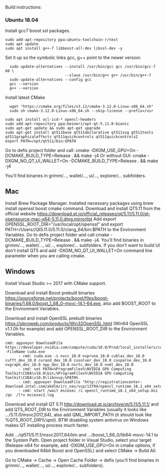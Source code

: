 Build instructions:

### Ubuntu 18.04
Install gcc7 boost ssl packages.
  ```
  sudo add-apt-repository ppa:ubuntu-toolchain-r/test
  sudo apt update
  sudo apt install g++-7 libboost-all-dev libssl-dev -y
  ```
Set it up so the symbolic links gcc, g++ point to the newer version:
```
  sudo update-alternatives --install /usr/bin/gcc gcc /usr/bin/gcc-7 60 \
                           --slave /usr/bin/g++ g++ /usr/bin/g++-7
  sudo update-alternatives --config gcc
  gcc --version
  g++ --version
```
Install latest CMake
```
  wget "https://cmake.org/files/v3.12/cmake-3.12.0-Linux-x86_64.sh"
  sudo sh cmake-3.12.0-Linux-x86_64.sh --skip-license --prefix=/usr
```

```
sudo apt install ocl-icd-* opencl-headers
sudo add-apt-repository ppa:beineri/opt-qt-5.11.0-bionic
sudo apt-get update && sudo apt-get upgrade
sudo apt-get install qt511base qt511declarative qt511svg qt511tools qt511graphicaleffects qt511quickcontrols qt511quickcontrols2
export PATH=/opt/qt511/bin:$PATH
```

Go to defis project folder and call:
cmake -DXGM_USE_GPU=On -DCMAKE_BUILD_TYPE=Release . && make -j4
Or without GUI: 
cmake -DXGM_NO_QT_UI_WALLET=On -DCMAKE_BUILD_TYPE=Release . && make -j4

You'll find binaries in grimm/..., wallet/..., ui/..., explorer/... subfolders.


## Mac
Install Brew Package Manager.
Installed necessary packages using brew install openssl boost cmake command.
Download and install QT5.11 from the official website https://download.qt.io/official_releases/qt/5.11/5.11.0/qt-opensource-mac-x64-5.11.0.dmg.mirrorlist
Add export OPENSSL_ROOT_DIR="/usr/local/opt/openssl" and export PATH=/Users/<username>/Qt5.11.0/5.11.0/clang_64/bin:$PATH to the Environment Variables.
Go to defis project folder and call cmake -DCMAKE_BUILD_TYPE=Release . && make -j4.
You'll find binaries in grimm/..., wallet/..., ui/..., explorer/... subfolders.
If you don't want to build UI don't install QT5 and add -DXGM_NO_QT_UI_WALLET=On command line parameter when you are calling cmake.
  

## Windows

Install Visual Studio >= 2017 with CMake support.

Download and install Boost prebuilt binaries https://sourceforge.net/projects/boost/files/boost-binaries/1.68.0/boost_1_68_0-msvc-14.1-64.exe, also add BOOST_ROOT to the Environment Variables.

Download and install OpenSSL prebuilt binaries https://slproweb.com/products/Win32OpenSSL.html (Win64 OpenSSL v1.1.0h for example) and add OPENSSL_ROOT_DIR to the Environment Variables.

```
cmd: appveyor DownloadFile https://developer.nvidia.com/compute/cuda/10.0/Prod/local_installers/cuda_10.0.130_411.31_win10 -FileName cuda.exe    
      - cmd: cuda.exe -s nvcc_10.0 nvprune_10.0 cublas_dev_10.0 cufft_dev_10.0 curand_dev_10.0 cusolver_dev_10.0 cusparse_dev_10.0 nvgraph_dev_10.0 npp_dev_10.0 nvrtc_dev_10.0 nvml_dev_10.0
      - cmd: set PATH=%ProgramFiles%\NVIDIA GPU Computing Toolkit\CUDA\v10.0\bin;%ProgramFiles%\NVIDIA GPU Computing Toolkit\CUDA\v10.0\libnvvp;%PATH%
      - cmd: appveyor DownloadFile "http://registrationcenter-download.intel.com/akdlm/irc_nas/vcp/13794/opencl_runtime_18.1_x64_setup.msi"
      - cmd: start /wait msiexec /i opencl_runtime_18.1_x64_setup.msi /qn  /l*v msiexec2.log
```

Download and install QT 5.11 http://download.qt.io/archive/qt/5.11/5.11.1/ and add QT5_ROOT_DIR to the Environment Variables (usually it looks like .../5.11.0/msvc2017_64), also add QML_IMPORT_PATH (it should look like %QT5_ROOT_DIR%\qml). BTW disabling system antivirus on Windows makes QT installing process much faster.

Add .../qt511/5.11.1/msvc2017_64/bin and .../boost_1_68_0/lib64-msvc-14.1 to the System Path.
Open project folder in Visual Studio, select your target (Release-x64 for example, add -DXGM_USE_GPU=On in cmake options, if you downloaded 64bit Boost and OpenSSL) and select CMake -> Build All.

Go to CMake -> Cache -> Open Cache Folder -> defis (you'll find binaries in grimm/..., wallet/..., ui/..., explorer/... subfolders).

